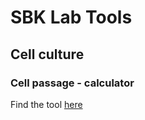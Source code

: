 # SBK Lab Tools


## Cell culture
### Cell passage - calculator

Find the tool [here](https://aaryanchhabra.github.io/SKBLab_tools/Cell_culture_count.html)
